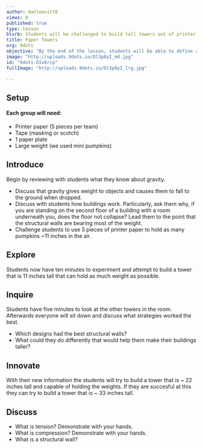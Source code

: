 ```yaml
---
author: danleavitt0
views: 0
published: true
type: lesson
blurb: Students will be challenged to build tall towers out of printer paper and tape that are strong enough to hold several weights on top.
title: Paper Towers
org: 9dots
objective: "By the end of the lesson, students will be able to define a structural wall and demonstrate learning by creating a sturdy #tower capable of holding weight."
image: "http://uploads.9dots.io/Ol3p8yI_md.jpg"
id: "9dots-OIx6rcp"
fullImage: "http://uploads.9dots.io/Ol3p8yI_lrg.jpg"

---
```


## Setup
#### Each group will need: 

- Printer paper (5 pieces per team)
- Tape (masking or scotch)
- 1 paper plate
- Large weight (we used mini pumpkins)

## Introduce
Begin by reviewing with students what they know about gravity. 

- Discuss that gravity gives weight to objects and causes them to fall to the ground when dropped.
- Discuss with students how buildings work.  Particularly, ask them why, if you are standing on the second floor of a building with a room underneath you, does the floor not collapse?  Lead them to the point that the structural walls are bearing most of the weight.
- Challenge students to use 5 pieces of printer paper to hold as many pumpkins ~11 inches in the air.

## Explore
Students now have ten minutes to experiment and attempt to build a tower that is 11 inches tall that can hold as much weight as possible.

## Inquire
Students have five minutes to look at the other towers in the room.  Afterwards everyone will sit down and discuss what strategies worked the best. 

- Which designs had the best structural walls?
- What could they do differently that would help them make their buildings taller?

## Innovate
With their new information the students will try to build a tower that is ~ 22 inches tall and capable of holding the weights.  If they are succesful at this they can try to build a tower that is ~ 33 inches tall.

## Discuss
- What is tension? Demonstrate with your hands.
- What is compression? Demonstrate with your hands.
- What is a structural wall?
